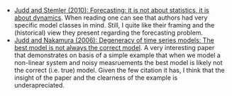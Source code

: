 - [Judd and Stemler (2010): Forecasting: it is not about statistics, it is about dynamics](https://www.jstor.org/stable/25663247). When reading one can see that authors had very specific model classes in mind. Still, I quite like their framing and the (historical) view they present regarding the forecasting problem. 
- [Judd and Nakamura (2006): Degeneracy of time series models: The best model is not always the correct model](https://doi.org/10.1063/1.2213957). A very interesting paper that demonstrates on basis of a simple example that when we model a non-linear system and noisy measruements the best model is likely not the correct (i.e. true) model. Given the few citation it has, I think that the insight of the paper and the clearness of the example is underapreciated. 
